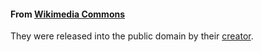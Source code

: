 #### From [Wikimedia Commons](https://commons.wikimedia.org/)

They were released into the public domain by their [creator](https://commons.wikimedia.org/wiki/User:Inductiveload).